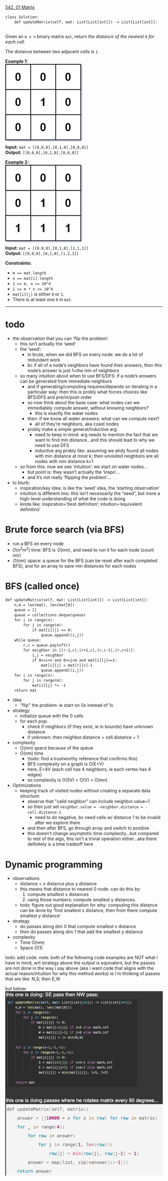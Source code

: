 [542. 01 Matrix](https://leetcode.com/problems/01-matrix/)

```
class Solution:
    def updateMatrix(self, mat: List[List[int]]) -> List[List[int]]:
        
```

Given an `m x n` binary matrix `mat`, return _the distance of the nearest_ `0` _for each cell_.

The distance between two adjacent cells is `1`.

**Example 1:**  
![](../!assets/attachments/Pasted%20image%2020240224223053.png)  
**Input:** `mat = [[0,0,0],[0,1,0],[0,0,0]]`  
**Output:** `[[0,0,0],[0,1,0],[0,0,0]]`  

**Example 2:**  
![](../!assets/attachments/Pasted%20image%2020240224223102.png)  
**Input:** `mat = [[0,0,0],[0,1,0],[1,1,1]]`  
**Output:** `[[0,0,0],[0,1,0],[1,2,1]]`  

**Constraints:**
- `m == mat.length`
- `n == mat[i].length`
- `1 <= m, n <= 10^4`
- `1 <= m * n <= 10^4`
- `mat[i][j]` is either `0` or `1`.
- There is at least one `0` in `mat`.

---

# todo
- the observation that you can ‘flip the problem’:
	- this isn’t actually the ‘seed’
	- the ‘seed’:
		- in brute, when we did BFS on every node: we do a lot of redundant work
		- bc if all of a node’s neighbors have found their answers, then this node’s answer is just 1+the min of neighbors
	- so many intuition about when to use BFS/DFS: if a node’s answers can be generated from immediate neighbors
		- and if generating/computing requires/depends on iterating in a particular way: then this is probly what forces choices like BFS/DFS and pre/in/post-order
		- so now think about the base case: what nodes can we immediately compute answer, without knowing neighbors?
			- this is exactly the water nodes
		- then: if we know all water answers: what can we compute next?
			- all of they’re neighbors, aka coast nodes
		- probly make a simple general/inductive arg: 
			- need to keep in mind: arg needs to mention the fact that we want to find min distance...and this should lead to why we need to use DFS
			- inductive arg probly like: assuming we alrdy found all nodes with min distance at most k; then unvisited neighbors are all nodes with min distance k+1
	- so from this: now we see ‘intuition’: we start on water nodes...
		- but point is: they wasn’t actually the ‘inspo’...
		- and it’s not really ‘flipping the problem’...
- to blurb:
	- inspiration/key idea: is like the ‘seed’ idea, the ‘starting observation’
	- intuition is different imo: this isn’t necessarily the “seed”, but more a high-level understanding of what the code is doing
	- kinda like: inspiration=’best definition’; intuition=’equivalent definitino’


# Brute force search (via BFS)
- run a BFS on every node
- $O(n^2 m^2)$ time: BFS is  $O(mn)$ , and need to run it for each node (count  $nm$ )
-  $O(nm)$  space: a queue for the BFS (can be reset after each completed BFS), and for an array to save min distances for each nodes

# BFS (called once)
```
def updateMatrix(self, mat: List[List[int]]) -> List[List[int]]:
    n,m = len(mat), len(mat[0])
    queue = []
    queue = collections.deque(queue)
    for i in range(n):
        for j in range(m):
            if mat[i][j] == 0:
                queue.append((i,j))
    while queue:
        r,c = queue.popleft()
        for neighbor in [(r-1,c),(r+1,c),(r,c-1),(r,c+1)]:
            i,j = neighbor
            if 0<=i<n and 0<=j<m and mat[i][j]==1:
                mat[i][j] = mat[r][c]-1
                queue.append((i,j))
    for i in range(n):
        for j in range(m):
            mat[i][j] *= -1
    return mat
```
- idea
	- "flip" the problem: ie start on 0s instead of 1s
- strategy
	- initialize queue with the 0 cells
	- for each pop:
		- check if neighbors (if they exist, ie in bounds) have unknown distance
		- if unknown: then neighbor.distance = cell.distance + 1
- complexity
	- O(mn) space because of the queue
	- O(nm) time
		- (todo: find a trustworthy reference that confirms this)
		- BFS complexity on a graph is O(E+V)
		- here, E=4V (each cell has 4 neighbors, ie each vertex has 4 edges)
		- so complexity is O(5V) = O(V) = O(mn)
- Optimizations
	- keeping track of visited nodes without creating a separate data structure:
		- observe that "valid neighbor" can include neighbor.value=1
		- so then just set `neighbor.value = -neighbor.distance = -cell.distance-1`
			- need to do negative, bc need cells w/ distance 1 to be invalid after we explore them
		- and then after BFS, go through array and switch to positive
		- this doesn't change asymptotic time complexity...but compared to rest of the algo, this isn't a trivial operation either...aka there definitely is a time tradeoff here

# Dynamic programming
- observations
	- distance = x distance plus y distance
	- this means that distance to nearest 0 node: can do this by:
		1. compute smallest x distances
		2. using those numbers: compute smallest y distances.
	- todo: figure out good explanation for why: computing this distance can be done by 'find smallest x distance, then from there compute smallest y distance'
- strategy
	- do passes along dim 0 that compute smallest x distance
	- then do passes along dim 1 that add the smallest y distance
- complexity
	- Time O(nm)
	- Space O(1)


todo: add code.
note: both of the following code examples are NOT what i have in mind, wrt strategy above
the output is equivalent, but the passes are not done in the way i say above
(aka i want code that aligns with the actual reason/intuition for why this method works)
ie i'm thinking of passes that are like: N,S; then E,W

but below:
![](../!assets/attachments/Pasted%20image%2020240224223559.png)